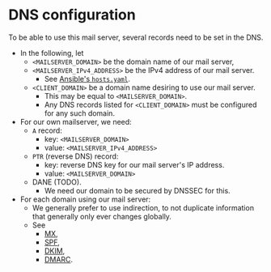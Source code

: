 # DNS configuration

To be able to use this mail server, several records need to be set in the DNS.

* In the following, let
    * `<MAILSERVER_DOMAIN>` be the domain name of our mail server,
    * `<MAILSERVER_IPv4_ADDRESS>` be the IPv4 address of our mail server.
        * See [Ansible's `hosts.yaml`](/ansible/hosts.yaml).
    * `<CLIENT_DOMAIN>` be a domain name desiring to use our mail server.
        * This may be equal to `<MAILSERVER_DOMAIN>`.
        * Any DNS records listed for `<CLIENT_DOMAIN>` must be configured for
          any such domain.
* For our own mailserver, we need:
    * `A` record:
        * key: `<MAILSERVER_DOMAIN>`
        * value: `<MAILSERVER_IPv4_ADDRESS>`
    * `PTR` (reverse DNS) record:
        * key: reverse DNS key for our mail server's IP address.
        * value: `<MAILSERVER_DOMAIN>`
    * DANE (TODO).
        * We need our domain to be secured by DNSSEC for this.
* For each domain using our mail server:
    * We generally prefer to use indirection, to not duplicate information
      that generally only ever changes globally.
    * See
        * [MX](/doc/dns/mx.md),
        * [SPF](/doc/dns/spf.md),
        * [DKIM](/doc/dns/dkim.md),
        * [DMARC](/doc/dns/dmarc.md).
